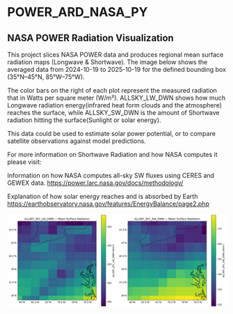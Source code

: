 # POWER_ARD_NASA_PY

## NASA POWER Radiation Visualization

This project slices NASA POWER data and produces regional mean surface radiation maps
(Longwave & Shortwave). The image below shows the averaged data from 2024-10-19 to 2025-10-19 for the defined
bounding box (35°N–45°N, 85°W–75°W).

The color bars on the right of each plot represent the measured radiation that in Watts per square meter (W/m²). ALLSKY_LW_DWN shows how much Longwave radiation energy(infrared heat form clouds and the atmosphere) reaches the surface, while ALLSKY_SW_DWN is the amount of Shortwave radiation hitting the surface(Sunlight or solar energy). 

This data could be used to estimate solar power potential, or to compare satellite observations against model predictions.

For more information on Shortwave Radiation and how NASA computes it please visit:

  Information on how NASA computes all-sky SW fluxes using CERES and GEWEX data.
    https://power.larc.nasa.gov/docs/methodology/

  Explanation of how solar energy reaches and is absorbed by Earth
    https://earthobservatory.nasa.gov/features/EnergyBalance/page2.php 



![Radiation Maps](assets/radiation_maps.png)


